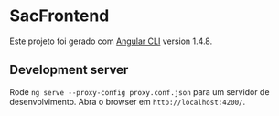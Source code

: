 # SacFrontend

Este projeto foi gerado com [Angular CLI](https://github.com/angular/angular-cli) version 1.4.8.

## Development server

Rode `ng serve --proxy-config proxy.conf.json` para um servidor de desenvolvimento. Abra o browser em `http://localhost:4200/`.